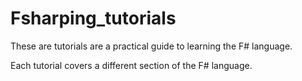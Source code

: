 # Fsharping_tutorials

These are tutorials are a practical guide to learning the F# language.

Each tutorial covers a different section of the F# language.
